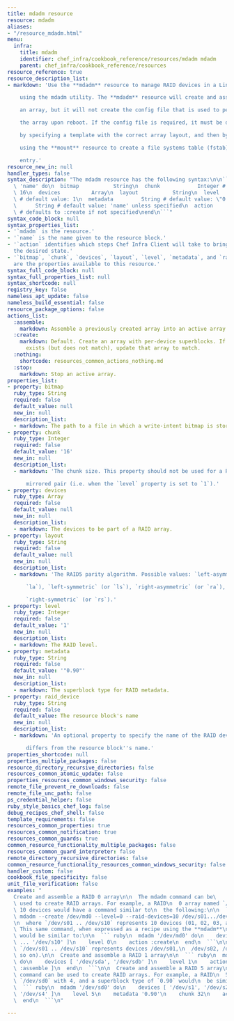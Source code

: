 ```yaml
---
title: mdadm resource
resource: mdadm
aliases:
- "/resource_mdadm.html"
menu:
  infra:
    title: mdadm
    identifier: chef_infra/cookbook_reference/resources/mdadm mdadm
    parent: chef_infra/cookbook_reference/resources
resource_reference: true
resource_description_list:
- markdown: 'Use the **mdadm** resource to manage RAID devices in a Linux environment

    using the mdadm utility. The **mdadm** resource will create and assemble

    an array, but it will not create the config file that is used to persist

    the array upon reboot. If the config file is required, it must be done

    by specifying a template with the correct array layout, and then by

    using the **mount** resource to create a file systems table (fstab)

    entry.'
resource_new_in: null
handler_types: false
syntax_description: "The mdadm resource has the following syntax:\n\n``` ruby\nmdadm\
  \ 'name' do\n  bitmap           String\n  chunk            Integer # default value:\
  \ 16\n  devices          Array\n  layout           String\n  level            Integer\
  \ # default value: 1\n  metadata         String # default value: \"0.90\"\n  raid_device\
  \      String # default value: 'name' unless specified\n  action           Symbol\
  \ # defaults to :create if not specified\nend\n```"
syntax_code_block: null
syntax_properties_list:
- '`mdadm` is the resource.'
- '`name` is the name given to the resource block.'
- '`action` identifies which steps Chef Infra Client will take to bring the node into
  the desired state.'
- '`bitmap`, `chunk`, `devices`, `layout`, `level`, `metadata`, and `raid_device`
  are the properties available to this resource.'
syntax_full_code_block: null
syntax_full_properties_list: null
syntax_shortcode: null
registry_key: false
nameless_apt_update: false
nameless_build_essential: false
resource_package_options: false
actions_list:
  :assemble:
    markdown: Assemble a previously created array into an active array.
  :create:
    markdown: Default. Create an array with per-device superblocks. If an array already
      exists (but does not match), update that array to match.
  :nothing:
    shortcode: resources_common_actions_nothing.md
  :stop:
    markdown: Stop an active array.
properties_list:
- property: bitmap
  ruby_type: String
  required: false
  default_value: null
  new_in: null
  description_list:
  - markdown: The path to a file in which a write-intent bitmap is stored.
- property: chunk
  ruby_type: Integer
  required: false
  default_value: '16'
  new_in: null
  description_list:
  - markdown: 'The chunk size. This property should not be used for a RAID 1

      mirrored pair (i.e. when the `level` property is set to `1`).'
- property: devices
  ruby_type: Array
  required: false
  default_value: null
  new_in: null
  description_list:
  - markdown: The devices to be part of a RAID array.
- property: layout
  ruby_type: String
  required: false
  default_value: null
  new_in: null
  description_list:
  - markdown: 'The RAID5 parity algorithm. Possible values: `left-asymmetric` (or

      `la`), `left-symmetric` (or `ls`), `right-asymmetric` (or `ra`), or

      `right-symmetric` (or `rs`).'
- property: level
  ruby_type: Integer
  required: false
  default_value: '1'
  new_in: null
  description_list:
  - markdown: The RAID level.
- property: metadata
  ruby_type: String
  required: false
  default_value: '"0.90"'
  new_in: null
  description_list:
  - markdown: The superblock type for RAID metadata.
- property: raid_device
  ruby_type: String
  required: false
  default_value: The resource block's name
  new_in: null
  description_list:
  - markdown: 'An optional property to specify the name of the RAID device if it

      differs from the resource block''s name.'
properties_shortcode: null
properties_multiple_packages: false
resource_directory_recursive_directories: false
resources_common_atomic_update: false
properties_resources_common_windows_security: false
remote_file_prevent_re_downloads: false
remote_file_unc_path: false
ps_credential_helper: false
ruby_style_basics_chef_log: false
debug_recipes_chef_shell: false
template_requirements: false
resources_common_properties: true
resources_common_notification: true
resources_common_guards: true
common_resource_functionality_multiple_packages: false
resources_common_guard_interpreter: false
remote_directory_recursive_directories: false
common_resource_functionality_resources_common_windows_security: false
handler_custom: false
cookbook_file_specificity: false
unit_file_verification: false
examples: "
  Create and assemble a RAID 0 array\n\n  The mdadm command can be\
  \ used to create RAID arrays. For example, a RAID\n  0 array named `/dev/md0` with\
  \ 10 devices would have a command similar to\n  the following:\n\n  ``` bash\n \
  \ mdadm --create /dev/md0 --level=0 --raid-devices=10 /dev/s01.../dev/s10\n  ```\n\
  \n  where `/dev/s01 .. /dev/s10` represents 10 devices (01, 02, 03, and so\n  on).\
  \ This same command, when expressed as a recipe using the **mdadm**\n  resource,\
  \ would be similar to:\n\n  ``` ruby\n  mdadm '/dev/md0' do\n    devices [ '/dev/s01',\
  \ ... '/dev/s10' ]\n    level 0\n    action :create\n  end\n  ```\n\n  (again, where\
  \ `/dev/s01 .. /dev/s10` represents devices /dev/s01,\n  /dev/s02, /dev/s03, and\
  \ so on).\n\n  Create and assemble a RAID 1 array\n\n  ``` ruby\n  mdadm '/dev/md0'\
  \ do\n    devices [ '/dev/sda', '/dev/sdb' ]\n    level 1\n    action [ :create,\
  \ :assemble ]\n  end\n  ```\n\n  Create and assemble a RAID 5 array\n\n  The mdadm\
  \ command can be used to create RAID arrays. For example, a RAID\n  5 array named\
  \ `/dev/sd0` with 4, and a superblock type of `0.90` would\n  be similar to:\n\n\
  \  ``` ruby\n  mdadm '/dev/sd0' do\n    devices [ '/dev/s1', '/dev/s2', '/dev/s3',\
  \ '/dev/s4' ]\n    level 5\n    metadata '0.90'\n    chunk 32\n    action :create\n\
  \  end\n  ```\n"

---
```

